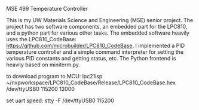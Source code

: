 MSE 499 Temperature Controller

This is my UW Materials Science and Engineering (MSE) senior project. The project has two software components, an embedded part for the LPC810, and a python part for various other tasks. The embedded software heavily uses the LPC810_CodeBase: https://github.com/microbuilder/LPC810_CodeBase. I implemented a PID temperature controller and a simple command interpreter for setting the various PID constants and getting status, etc. The Python frontend is heavily based on miniterm.py.


to download program to MCU:
lpc21isp ~/nxpworkspace/LPC810_CodeBase/Release/LPC810_CodeBase.hex /dev/ttyUSB0 115200 12000

set uart speed:
stty -F /dev/ttyUSB0 115200

